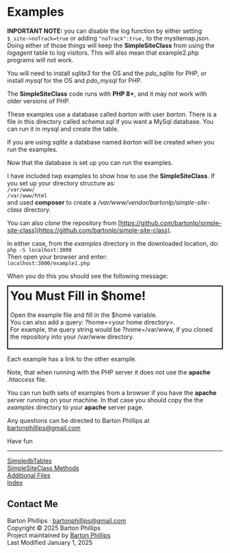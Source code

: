 # Examples

**INPORTANT NOTE:** you can disable the log function by either setting ```$_site->noTrack=true``` or adding ```"noTrack":true,``` to the mysitemap.json.
Doing either of those things will keep the **SimpleSiteClass** from using the *logagent* table to log visitors. 
This will also mean that example2.php programs will not work.

You will need to install *sqlite3* for the OS and the *pdo_sqlite* for PHP, or
install *mysql* for the OS and *pdo_mysql* for PHP.

The **SimpleSiteClass** code runs with **PHP 8+**, and it may not work with older versions of PHP.

These examples use a database called *barton* with user *barton*. There is
a file in this directory called *schema.sql* if you want a MySql database. You can run it in mysql and create the table.

If you are using *sqlite* a database named *barton* will be created when you run the examples.

Now that the database is set up you can run the examples.

I have included twp examples to show how to use the **SimpleSiteClass**. 
If you set up your directory structure as:  
```/var/www/```  
```/var/www/html```  
and used **composer** to create a */var/www/vendor/bartonlp/simple-site-class* directory.

You can also *clone* the repository from [https://github.com/bartonlp/simple-site-class](https://github.com/bartonlp/simple-site-class). 

In either case, from the *examples* directory in the downloaded location, do:  
```php -S localhost:3000```  
Then open your browser and enter:  
```localhost:3000/example1.php```  

When you do this you should see the following message:

<div style='border: solid black 2px; padding: 5px; display: inline-block'>
   <h1 style='margin-top: 0px;'>You Must Fill in $home!</h1>
   <p>Open the example file and fill in the $home variable.<br>
   You can also add a query: ?home=&lt;your home directory&gt;.<br>
   For example, the query string would be ?home=/var/www, if you cloned the repository into your /var/www directory.</p>
</div>

Each example has a link to the other example.

Note, that when running with the PHP server it does not use the **apache** *.htaccess* file.

You can run both sets of examples from a browser if you have the **apache** server running on your machine. 
In that case you should copy the the _examples_ directory to your **apache** server page.

Any questions can be directed to Barton Phillips at [bartonphillips@gmail.com](mail-to:bartonphillips@gmail.com)

Have fun

---

[SimpledbTables](dbTables.html)  
[SimpleSiteClass Methods](siteclass.html)  
[Additional Files](files.html)  
[Index](index.html)
## Contact Me
Barton Phillips : [bartonphillips@gmail.com](mailto://bartonphillips@gmail.com)  
Copyright &copy; 2025 Barton Phillips  
Project maintained by [Barton Phillips](https://github.com/bartonlp)  
Last Modified January 1, 2025

